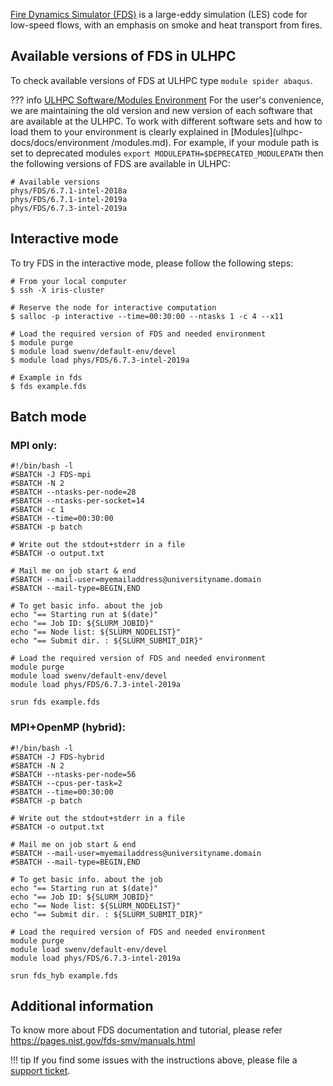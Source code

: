 [Fire Dynamics Simulator (FDS)](https://pages.nist.gov/fds-smv/) is a large-eddy simulation (LES)
code for low-speed flows, with an emphasis on smoke and heat transport from fires.

## Available versions of FDS in ULHPC
To check available versions of FDS at ULHPC type `module spider abaqus`.

??? info [ULHPC Software/Modules Environment](../../environment/modules.md)
     For the user's convenience, we are maintaining the old
     version and new version of each software that are available at
     the ULHPC. To work with different software sets and how to
     load them to your environment is clearly
     explained in [Modules](ulhpc-docs/docs/environment
     /modules.md). For example, if your module path is set to deprecated modules
     `export MODULEPATH=$DEPRECATED_MODULEPATH` then
     the following versions of FDS are available in ULHPC:
     
```shell
# Available versions
phys/FDS/6.7.1-intel-2018a
phys/FDS/6.7.1-intel-2019a
phys/FDS/6.7.3-intel-2019a
```

## Interactive mode
To try FDS in the interactive mode, please follow the following steps:
```shell
# From your local computer
$ ssh -X iris-cluster

# Reserve the node for interactive computation
$ salloc -p interactive --time=00:30:00 --ntasks 1 -c 4 --x11

# Load the required version of FDS and needed environment
$ module purge
$ module load swenv/default-env/devel
$ module load phys/FDS/6.7.3-intel-2019a

# Example in fds 
$ fds example.fds
```

## Batch mode

### MPI only:
```shell
#!/bin/bash -l
#SBATCH -J FDS-mpi
#SBATCH -N 2
#SBATCH --ntasks-per-node=28
#SBATCH --ntasks-per-socket=14
#SBATCH -c 1
#SBATCH --time=00:30:00
#SBATCH -p batch

# Write out the stdout+stderr in a file
#SBATCH -o output.txt

# Mail me on job start & end
#SBATCH --mail-user=myemailaddress@universityname.domain
#SBATCH --mail-type=BEGIN,END

# To get basic info. about the job
echo "== Starting run at $(date)"
echo "== Job ID: ${SLURM_JOBID}"
echo "== Node list: ${SLURM_NODELIST}"
echo "== Submit dir. : ${SLURM_SUBMIT_DIR}"

# Load the required version of FDS and needed environment
module purge
module load swenv/default-env/devel
module load phys/FDS/6.7.3-intel-2019a

srun fds example.fds
```

### MPI+OpenMP (hybrid):
```shell
#!/bin/bash -l
#SBATCH -J FDS-hybrid
#SBATCH -N 2
#SBATCH --ntasks-per-node=56
#SBATCH --cpus-per-task=2
#SBATCH --time=00:30:00
#SBATCH -p batch

# Write out the stdout+stderr in a file
#SBATCH -o output.txt

# Mail me on job start & end
#SBATCH --mail-user=myemailaddress@universityname.domain
#SBATCH --mail-type=BEGIN,END

# To get basic info. about the job
echo "== Starting run at $(date)"
echo "== Job ID: ${SLURM_JOBID}"
echo "== Node list: ${SLURM_NODELIST}"
echo "== Submit dir. : ${SLURM_SUBMIT_DIR}"

# Load the required version of FDS and needed environment
module purge
module load swenv/default-env/devel
module load phys/FDS/6.7.3-intel-2019a

srun fds_hyb example.fds
```

## Additional information
To know more about FDS documentation and tutorial,
please refer https://pages.nist.gov/fds-smv/manuals.html

!!! tip
    If you find some issues with the instructions above,
    please file a [support ticket](https://hpc.uni.lu/support).

